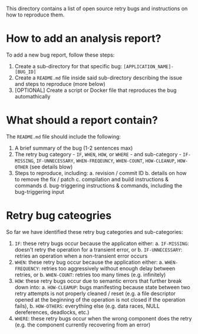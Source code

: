 This directory contains a list of open source retry bugs and instructions on how to reproduce them.

# How to add an analysis report?

To add a new bug report, follow these steps:

1. Create a sub-directory for that specific bug: `[APPLICATION_NAME]-[BUG_ID]`
2. Create a `README.md` file inside said sub-directory describing the issue and steps to reproduce (more below)
3. [OPTIONAL] Create a script or Docker file that reproduces the bug automathically

# What should a report contain?

The `README.md` file should include the following:

1. A brief summary of the bug (1-2 sentences max)
2. The retry bug category - `IF`, `WHEN`, `HOW`, or `WHERE` - and sub-category - `IF-MISSING`, `IF-UNNECESSARY`, `WHEN-FREQEUNCY`, `WHEN-COUNT`, `HOW-CLEANUP`, `HOW-OTHER` (see details blow)
3. Steps to reproduce, including:
    a. revision / commit ID
    b. details on how to remove the fix / patch
    c. compilation and build instructions & commands
    d. bug-triggering instructions & commands, including the bug-triggering input
    
# Retry bug cateogries

So far we have identified these retry bug categories and sub-categories:
1. `IF`: these retry bugs occur because the applicaton either:
    a. `IF-MISSING`: doesn't retry the operation for a transient error, or
    b. `IF-UNNECESSARY`: retries an operation when a non-transient error occurs
2. `WHEN`: these retry bug occur because the application either:
    a. `WHEN-FREQUENCY`: retries too aggressively without enough delay between retries, or
    b. `WHEN-COUNT`: retries too many times (e.g. infinitely)
3. `HOW`: these retry bugs occur due to semantic errors that further break down into:
    a. `HOW-CLEAMUP`: bugs manifesting because state between two retry attempts is not properly cleaned / reset (e.g. a file descriptor opened at the beginning of the operation is not closed if the operation fails),
    b. `HOW-OTHERS`: everythiing else (e.g. data races, NULL dereferences, deadlocks, etc.)
4. `WHERE`: these retry bugs occur when the wrong component does the retry (e.g. the component currently recovering from an error)
